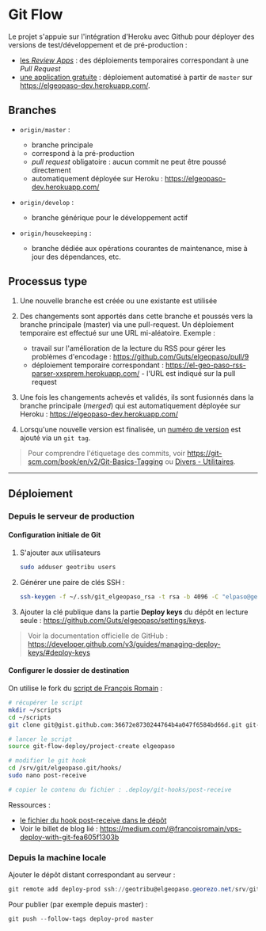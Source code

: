 # Git Flow

Le projet s'appuie sur l'intégration d'Heroku avec Github pour déployer des versions de test/développement et de pré-production :

- [les *Review Apps*](https://devcenter.heroku.com/articles/github-integration-review-apps#changes) : des déploiements temporaires correspondant à une *Pull Request*
- [une application gratuite](https://www.heroku.com/pricing) : déploiement automatisé à partir de `master` sur <https://elgeopaso-dev.herokuapp.com/>.

## Branches

- `origin/master` :
  - branche principale
  - correspond à la pré-production
  - *pull request* obligatoire : aucun commit ne peut être poussé directement
  - automatiquement déployée sur Heroku : <https://elgeopaso-dev.herokuapp.com/>

- `origin/develop` :
  - branche générique pour le développement actif

- `origin/housekeeping` :
  - branche dédiée aux opérations courantes de maintenance, mise à jour des dépendances, etc.

## Processus type

1. Une nouvelle branche est créée ou une existante est utilisée

2. Des changements sont apportés dans cette branche et poussés vers la branche principale (master) via une pull-request. Un déploiement temporaire est effectué sur une URL mi-aléatoire. Exemple :

    - travail sur l'amélioration de la lecture du RSS pour gérer les problèmes d'encodage : <https://github.com/Guts/elgeopaso/pull/9>
    - déploiement temporaire correspondant : <https://el-geo-paso-rss-parser-xxsprem.herokuapp.com/> - l'URL est indiqué sur la pull request

3. Une fois les changements achevés et validés, ils sont fusionnés dans la branche principale (*merged*) qui est automatiquement déployée sur Heroku : <https://elgeopaso-dev.herokuapp.com/>

4. Lorsqu'une nouvelle version est finalisée, un [numéro de version](product_life.md) est ajouté via un `git tag`.

> Pour comprendre l'étiquetage des commits, voir <https://git-scm.com/book/en/v2/Git-Basics-Tagging> ou [Divers - Utilitaires](miscellaneous.md).

----

## Déploiement

### Depuis le serveur de production

#### Configuration initiale de Git

1. S'ajouter aux utilisateurs

    ```bash
    sudo adduser geotribu users
    ```

2. Générer une paire de clés SSH :

    ```bash
    ssh-keygen -f ~/.ssh/git_elgeopaso_rsa -t rsa -b 4096 -C "elpaso@georezo.net"
    ```

3. Ajouter la clé publique dans la partie **Deploy keys** du dépôt en lecture seule : <https://github.com/Guts/elgeopaso/settings/keys>.

> Voir la documentation officielle de GitHub : <https://developer.github.com/v3/guides/managing-deploy-keys/#deploy-keys>

#### Configurer le dossier de destination

On utilise le fork du [script de François Romain](https://gist.github.com/francoisromain/58cabf43c2977e48ef0804848dee46c3) :

```bash
# récupérer le script
mkdir ~/scripts
cd ~/scripts
git clone git@gist.github.com:36672e8730244764b4a047f6584bd66d.git git-flow-deploy

# lancer le script
source git-flow-deploy/project-create elgeopaso

# modifier le git hook
cd /srv/git/elgeopaso.git/hooks/
sudo nano post-receive

# copier le contenu du fichier : .deploy/git-hooks/post-receive
```

Ressources :

- [le fichier du hook post-receive dans le dépôt](https://github.com/Guts/elgeopaso/blob/master/.deploy/git-hooks/post-receive.sh)
- Voir le billet de blog lié : <https://medium.com/@francoisromain/vps-deploy-with-git-fea605f1303b>

### Depuis la machine locale

Ajouter le dépôt distant correspondant au serveur :

```powershell
git remote add deploy-prod ssh://geotribu@elgeopaso.georezo.net/srv/git/elgeopaso.git/
```

Pour publier (par exemple depuis master) :

```powershell
git push --follow-tags deploy-prod master
```
